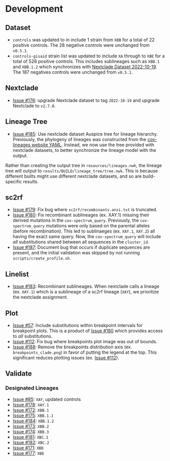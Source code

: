 # Development

## Dataset

- `controls` was updated to in include 1 strain from `XBB` for a total of 22 positive controls. The 28 negative controls were unchanged from `v0.5.1`.
- `controls-gisaid` strain list was updated to include `XA` through to `XBE` for a total of 528 positive controls. This includes sublineages such as `XBB.1` and `XBB.1.2` which synchronizes with [Nextclade Dataset 2022-10-19](https://github.com/nextstrain/nextclade_data/releases/tag/2022-10-19). The 187 negatives controls were unchanged from `v0.5.1`.

## Nextclade

- [Issue #176](https://github.com/ktmeaton/ncov-recombinant/issues/176): upgrade Nextclade dataset to tag `2022-10-19` and upgrade Nextclade to `v2.7.0`.

## Lineage Tree

- [Issue #185](https://github.com/ktmeaton/ncov-recombinant/issues/185): Use nextclade dataset Auspice tree for lineage hierarchy. Previously, the phylogeny of lineages was constructed from the [cov-lineages website YAML](https://github.com/cov-lineages/lineages-website/blob/master/_data/lineages.yml). Instead, we now use the tree provided with nextclade datasets, to better synchronize the lineage model with the output.

Rather than creating the output tree in `resources/lineages.nwk`, the lineage tree will output to `results/BUILD/lineage_tree/tree.nwk`. This is because different builts might use different nextclade datasets, and so are build-specific results.

## sc2rf

- [Issue #179](https://github.com/ktmeaton/ncov-recombinant/issues/179): Fix bug where `sc2rf/recombinants.ansi.txt` is truncated.
- [Issue #180](https://github.com/ktmeaton/ncov-recombinant/issues/180): Fix recombinant sublineages (ex. XAY.1) missing their derived mutations in the `cov-spectrum_query`. Previously, the `cov-spectrum_query` mutations were only based on the parental alleles (before recombination). This led to sublinaeges (ex. `XAY.1`, `XAY.2`) all having the exact same query. Now, the `cov-spectrum_query` will include _all_ substitutions shared between all sequences in the `cluster_id`.
- [Issue #187](https://github.com/ktmeaton/ncov-recombinant/issues/187): Document bug that occurs if duplicate sequences are present, and the initial validation was skipped by not running `scripts/create_profile.sh`.

## Linelist

- [Issue #183](https://github.com/ktmeaton/ncov-recombinant/issues/183): Recombinant sublineages. When nextclade calls a lineage (ex. `XAY.1`) which is a sublineage of a sc2rf lineage (`XAY`), we prioritize the nextclade assignment.

## Plot

- [Issue #57](https://github.com/ktmeaton/ncov-recombinant/issues/57): Include substitutions within breakpoint intervals for breakpoint plots. This is a product of [Issue #180](https://github.com/ktmeaton/ncov-recombinant/issues/180) which provides access to _all_ substitutions.
- [Issue #112](https://github.com/ktmeaton/ncov-recombinant/issues/112): Fix bug where breakpoints plot image was out of bounds.
- [Issue #188](https://github.com/ktmeaton/ncov-recombinant/issues/188): Remove the breakpoints distribution axis (ex. `breakpoints_clade.png`) in favor of putting the legend at the top. This significant reduces plotting issues (ex. [Issue #112](https://github.com/ktmeaton/ncov-recombinant/issues/112)).

## Validate

### Designated Lineages

- [Issue #85](https://github.com/ktmeaton/ncov-recombinant/issues/85): `XAY`, updated controls
- [Issue #178](https://github.com/ktmeaton/ncov-recombinant/issues/178): `XAY.1`
- [Issue #172](https://github.com/ktmeaton/ncov-recombinant/issues/172): `XBB.1`
- [Issue #175](https://github.com/ktmeaton/ncov-recombinant/issues/175): `XBB.1.1`
- [Issue #184](https://github.com/ktmeaton/ncov-recombinant/issues/184): `XBB.1.2`
- [Issue #173](https://github.com/ktmeaton/ncov-recombinant/issues/173): `XBB.2`
- [Issue #174](https://github.com/ktmeaton/ncov-recombinant/issues/174): `XBB.3`
- [Issue #181](https://github.com/ktmeaton/ncov-recombinant/issues/181): `XBC.1`
- [Issue #182](https://github.com/ktmeaton/ncov-recombinant/issues/182): `XBC.2`
- [Issue #171](https://github.com/ktmeaton/ncov-recombinant/issues/171): `XBD`
- [Issue #177](https://github.com/ktmeaton/ncov-recombinant/issues/177): `XBE`
